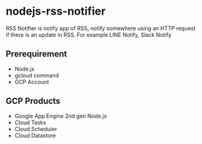 # nodejs-rss-notifier
RSS Notifier is notify app of RSS, notify somewhere using an HTTP request if there is an update in RSS. For example LINE Notify, Slack Notify

## Prerequirement
- Node.js
- gcloud command
- GCP Account

## GCP Products
- Google App Engine 2nd gen Node.js
- Cloud Tasks
- Cloud Scheduler
- Cloud Datastore
